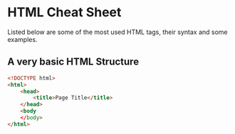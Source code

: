 # HTML Cheat Sheet
Listed below are some of the most used HTML tags, their syntax and some examples.

## A very basic HTML Structure
```HTML
<!DOCTYPE html>
<html>
	<head>
		<title>Page Title</title>
	</head>
	<body
	</body>
</html>
```